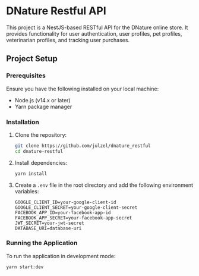 # DNature Restful API

This project is a NestJS-based RESTful API for the DNature online store. It provides functionality for user authentication, user profiles, pet profiles, veterinarian profiles, and tracking user purchases.

## Project Setup

### Prerequisites

Ensure you have the following installed on your local machine:

- Node.js (v14.x or later)
- Yarn package manager

### Installation

1. Clone the repository:
    ```bash
    git clone https://github.com/julzel/dnature_restful
    cd dnature-restful
    ```

2. Install dependencies:
    ```bash
    yarn install
    ```

3. Create a `.env` file in the root directory and add the following environment variables:
    ```env
    GOOGLE_CLIENT_ID=your-google-client-id
    GOOGLE_CLIENT_SECRET=your-google-client-secret
    FACEBOOK_APP_ID=your-facebook-app-id
    FACEBOOK_APP_SECRET=your-facebook-app-secret
    JWT_SECRET=your-jwt-secret
    DATABASE_URI=database-uri
    ```

### Running the Application

To run the application in development mode:
```bash
yarn start:dev
